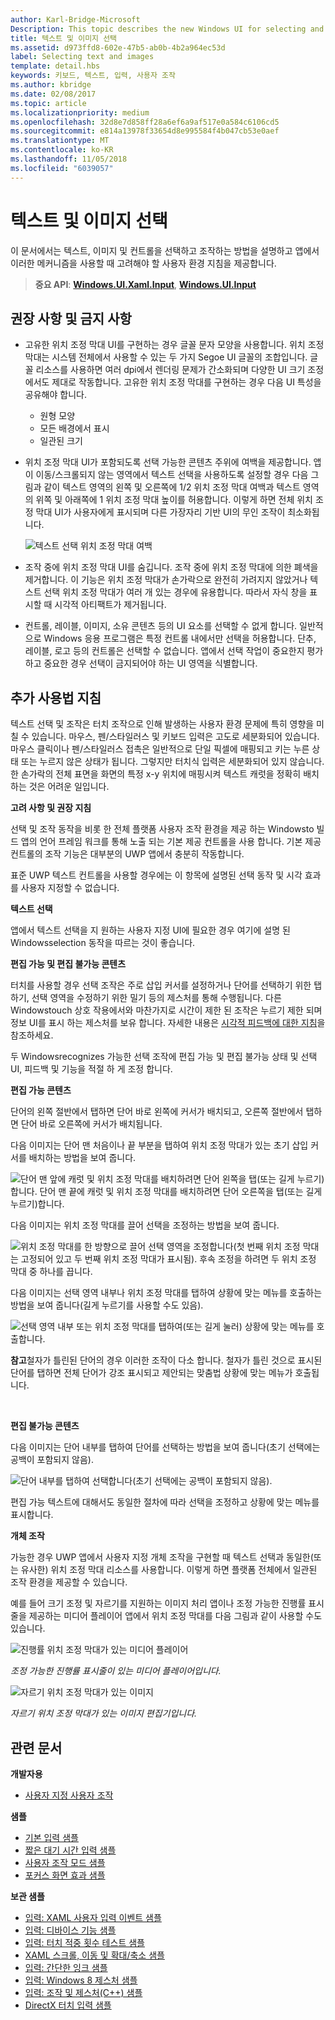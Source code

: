 ```yaml
---
author: Karl-Bridge-Microsoft
Description: This topic describes the new Windows UI for selecting and manipulating text, images, and controls and provides user experience guidelines that should be considered when using these new selection and manipulation mechanisms in your UWP app.
title: 텍스트 및 이미지 선택
ms.assetid: d973ffd8-602e-47b5-ab0b-4b2a964ec53d
label: Selecting text and images
template: detail.hbs
keywords: 키보드, 텍스트, 입력, 사용자 조작
ms.author: kbridge
ms.date: 02/08/2017
ms.topic: article
ms.localizationpriority: medium
ms.openlocfilehash: 32d8e7d858ff28a6ef6a9af517e0a584c6106cd5
ms.sourcegitcommit: e814a13978f33654d8e995584f4b047cb53e0aef
ms.translationtype: MT
ms.contentlocale: ko-KR
ms.lasthandoff: 11/05/2018
ms.locfileid: "6039057"
---
```

# <a name="selecting-text-and-images"></a>텍스트 및 이미지 선택


이 문서에서는 텍스트, 이미지 및 컨트롤을 선택하고 조작하는 방법을 설명하고 앱에서 이러한 메커니즘을 사용할 때 고려해야 할 사용자 환경 지침을 제공합니다.

> **중요 API**: [**Windows.UI.Xaml.Input**](https://msdn.microsoft.com/library/windows/apps/br227994), [**Windows.UI.Input**](https://msdn.microsoft.com/library/windows/apps/br242084)
 


## <a name="dos-and-donts"></a>권장 사항 및 금지 사항


-   고유한 위치 조정 막대 UI를 구현하는 경우 글꼴 문자 모양을 사용합니다. 위치 조정 막대는 시스템 전체에서 사용할 수 있는 두 가지 Segoe UI 글꼴의 조합입니다. 글꼴 리소스를 사용하면 여러 dpi에서 렌더링 문제가 간소화되며 다양한 UI 크기 조정에서도 제대로 작동합니다. 고유한 위치 조정 막대를 구현하는 경우 다음 UI 특성을 공유해야 합니다.

    -   원형 모양
    -   모든 배경에서 표시
    -   일관된 크기
-   위치 조정 막대 UI가 포함되도록 선택 가능한 콘텐츠 주위에 여백을 제공합니다. 앱이 이동/스크롤되지 않는 영역에서 텍스트 선택을 사용하도록 설정할 경우 다음 그림과 같이 텍스트 영역의 왼쪽 및 오른쪽에 1/2 위치 조정 막대 여백과 텍스트 영역의 위쪽 및 아래쪽에 1 위치 조정 막대 높이를 허용합니다. 이렇게 하면 전체 위치 조정 막대 UI가 사용자에게 표시되며 다른 가장자리 기반 UI의 무인 조작이 최소화됩니다.

    ![텍스트 선택 위치 조정 막대 여백](images/textselection-gripper-margins.png)

-   조작 중에 위치 조정 막대 UI를 숨깁니다. 조작 중에 위치 조정 막대에 의한 폐색을 제거합니다. 이 기능은 위치 조정 막대가 손가락으로 완전히 가려지지 않았거나 텍스트 선택 위치 조정 막대가 여러 개 있는 경우에 유용합니다. 따라서 자식 창을 표시할 때 시각적 아티팩트가 제거됩니다.

-   컨트롤, 레이블, 이미지, 소유 콘텐츠 등의 UI 요소를 선택할 수 없게 합니다. 일반적으로 Windows 응용 프로그램은 특정 컨트롤 내에서만 선택을 허용합니다. 단추, 레이블, 로고 등의 컨트롤은 선택할 수 없습니다. 앱에서 선택 작업이 중요한지 평가하고 중요한 경우 선택이 금지되어야 하는 UI 영역을 식별합니다. 

## <a name="additional-usage-guidance"></a>추가 사용법 지침


텍스트 선택 및 조작은 터치 조작으로 인해 발생하는 사용자 환경 문제에 특히 영향을 미칠 수 있습니다. 마우스, 펜/스타일러스 및 키보드 입력은 고도로 세분화되어 있습니다. 마우스 클릭이나 펜/스타일러스 접촉은 일반적으로 단일 픽셀에 매핑되고 키는 누른 상태 또는 누르지 않은 상태가 됩니다. 그렇지만 터치식 입력은 세분화되어 있지 않습니다. 한 손가락의 전체 표면을 화면의 특정 x-y 위치에 매핑시켜 텍스트 캐럿을 정확히 배치하는 것은 어려운 일입니다.

**고려 사항 및 권장 지침**

선택 및 조작 동작을 비롯 한 전체 플랫폼 사용자 조작 환경을 제공 하는 Windowsto 빌드 앱의 언어 프레임 워크를 통해 노출 되는 기본 제공 컨트롤을 사용 합니다. 기본 제공 컨트롤의 조작 기능은 대부분의 UWP 앱에서 충분히 작동합니다.

표준 UWP 텍스트 컨트롤을 사용할 경우에는 이 항목에 설명된 선택 동작 및 시각 효과를 사용자 지정할 수 없습니다.

**텍스트 선택**

앱에서 텍스트 선택을 지 원하는 사용자 지정 UI에 필요한 경우 여기에 설명 된 Windowsselection 동작을 따르는 것이 좋습니다.

**편집 가능 및 편집 불가능 콘텐츠**


터치를 사용할 경우 선택 조작은 주로 삽입 커서를 설정하거나 단어를 선택하기 위한 탭하기, 선택 영역을 수정하기 위한 밀기 등의 제스처를 통해 수행됩니다. 다른 Windowstouch 상호 작용에서와 마찬가지로 시간이 제한 된 조작은 누르기 제한 되며 정보 UI를 표시 하는 제스처를 보유 합니다. 자세한 내용은 [시각적 피드백에 대한 지침](guidelines-for-visualfeedback.md)을 참조하세요.

두 Windowsrecognizes 가능한 선택 조작에 편집 가능 및 편집 불가능 상태 및 선택 UI, 피드백 및 기능을 적절 하 게 조정 합니다.

**편집 가능 콘텐츠**

단어의 왼쪽 절반에서 탭하면 단어 바로 왼쪽에 커서가 배치되고, 오른쪽 절반에서 탭하면 단어 바로 오른쪽에 커서가 배치됩니다.

다음 이미지는 단어 맨 처음이나 끝 부분을 탭하여 위치 조정 막대가 있는 초기 삽입 커서를 배치하는 방법을 보여 줍니다.

![단어 맨 앞에 캐럿 및 위치 조정 막대를 배치하려면 단어 왼쪽을 탭(또는 길게 누르기)합니다. 단어 맨 끝에 캐럿 및 위치 조정 막대를 배치하려면 단어 오른쪽을 탭(또는 길게 누르기)합니다.](images/textselection-place-caret.png)

다음 이미지는 위치 조정 막대를 끌어 선택을 조정하는 방법을 보여 줍니다.

![위치 조정 막대를 한 방향으로 끌어 선택 영역을 조정합니다(첫 번째 위치 조정 막대는 고정되어 있고 두 번째 위치 조정 막대가 표시됨). 후속 조정을 하려면 두 위치 조정 막대 중 하나를 끕니다.](images/adjust-selection.png)

다음 이미지는 선택 영역 내부나 위치 조정 막대를 탭하여 상황에 맞는 메뉴를 호출하는 방법을 보여 줍니다(길게 누르기를 사용할 수도 있음).

![선택 영역 내부 또는 위치 조정 막대를 탭하여(또는 길게 눌러) 상황에 맞는 메뉴를 호출합니다.](images/textselection-show-context.png)

**참고**철자가 틀린된 단어의 경우 이러한 조작이 다소 합니다. 철자가 틀린 것으로 표시된 단어를 탭하면 전체 단어가 강조 표시되고 제안되는 맞춤법 상황에 맞는 메뉴가 호출됩니다.

 

**편집 불가능 콘텐츠**

다음 이미지는 단어 내부를 탭하여 단어를 선택하는 방법을 보여 줍니다(초기 선택에는 공백이 포함되지 않음).

![단어 내부를 탭하여 선택합니다(초기 선택에는 공백이 포함되지 않음).](images/select-word.png)

편집 가능 텍스트에 대해서도 동일한 절차에 따라 선택을 조정하고 상황에 맞는 메뉴를 표시합니다.

**개체 조작**

가능한 경우 UWP 앱에서 사용자 지정 개체 조작을 구현할 때 텍스트 선택과 동일한(또는 유사한) 위치 조정 막대 리소스를 사용합니다. 이렇게 하면 플랫폼 전체에서 일관된 조작 환경을 제공할 수 있습니다.

예를 들어 크기 조정 및 자르기를 지원하는 이미지 처리 앱이나 조정 가능한 진행률 표시줄을 제공하는 미디어 플레이어 앱에서 위치 조정 막대를 다음 그림과 같이 사용할 수도 있습니다.

![진행률 위치 조정 막대가 있는 미디어 플레이어](images/gripper-mediaplayer.png)

*조정 가능한 진행률 표시줄이 있는 미디어 플레이어입니다.*

![자르기 위치 조정 막대가 있는 이미지](images/gripper-imagemanip.png)

*자르기 위치 조정 막대가 있는 이미지 편집기입니다.*

## <a name="related-articles"></a>관련 문서



**개발자용**
* [사용자 지정 사용자 조작](https://msdn.microsoft.com/library/windows/apps/mt185599)

**샘플**
* [기본 입력 샘플](https://go.microsoft.com/fwlink/p/?LinkID=620302)
* [짧은 대기 시간 입력 샘플](https://go.microsoft.com/fwlink/p/?LinkID=620304)
* [사용자 조작 모드 샘플](https://go.microsoft.com/fwlink/p/?LinkID=619894)
* [포커스 화면 효과 샘플](https://go.microsoft.com/fwlink/p/?LinkID=619895)

**보관 샘플**
* [입력: XAML 사용자 입력 이벤트 샘플](https://go.microsoft.com/fwlink/p/?linkid=226855)
* [입력: 디바이스 기능 샘플](https://go.microsoft.com/fwlink/p/?linkid=231530)
* [입력: 터치 적중 횟수 테스트 샘플](https://go.microsoft.com/fwlink/p/?linkid=231590)
* [XAML 스크롤, 이동 및 확대/축소 샘플](https://go.microsoft.com/fwlink/p/?linkid=251717)
* [입력: 간단한 잉크 샘플](https://go.microsoft.com/fwlink/p/?linkid=246570)
* [입력: Windows 8 제스처 샘플](https://go.microsoft.com/fwlink/p/?LinkId=264995)
* [입력: 조작 및 제스처(C++) 샘플](https://go.microsoft.com/fwlink/p/?linkid=231605)
* [DirectX 터치 입력 샘플](https://go.microsoft.com/fwlink/p/?LinkID=231627)
 

 




